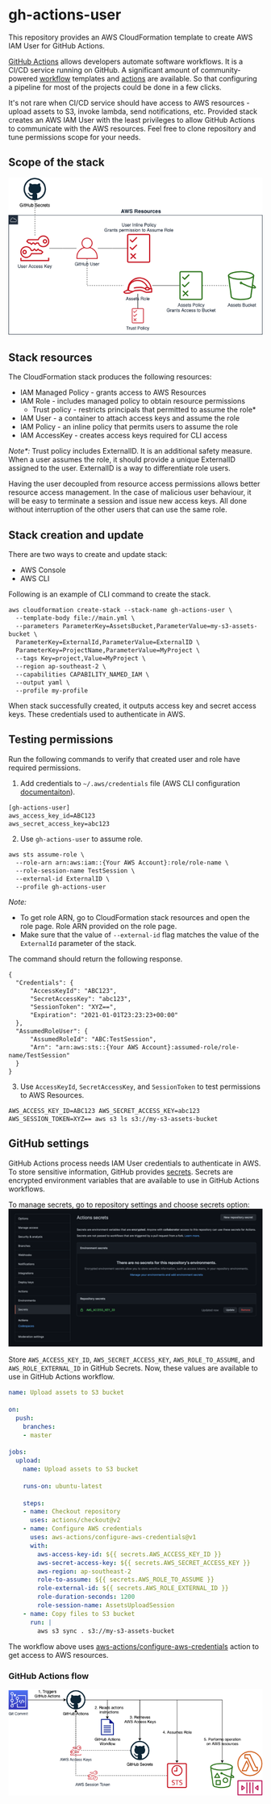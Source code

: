 # gh-actions-user

This repository provides an AWS CloudFormation template to create AWS IAM User for GitHub Actions.

[GitHub Actions](https://github.com/features/actions) allows developers automate software workflows. It is a CI/CD service running on GitHub. A significant amount of community-powered [workflow](https://docs.github.com/en/actions/learn-github-actions/introduction-to-github-actions#workflows) templates and [actions](https://docs.github.com/en/actions/creating-actions/about-actions) are available. So that configuring a pipeline for most of the projects could be done in a few clicks.

It's not rare when CI/CD service should have access to AWS resources - upload assets to S3, invoke lambda, send notifications, etc. Provided stack creates an AWS IAM User with the least privileges to allow GitHub Actions to communicate with the AWS resources. Feel free to clone repository and tune permissions scope for your needs.

## Scope of the stack
![GitHub User stack](/docs/gh-actions-user.png?raw=true "GitHub User stack")

## Stack resources
The CloudFormation stack produces the following resources:
* IAM Managed Policy - grants access to AWS Resources
* IAM Role - includes managed policy to obtain resource permissions
  * Trust policy - restricts principals that permitted to assume the role*
* IAM User - a container to attach access keys and assume the role
* IAM Policy - an inline policy that permits users to assume the role
* IAM AccessKey - creates access keys required for CLI access

_Note*:_ Trust policy includes ExternalID. It is an additional safety measure. When a user assumes the role, it should provide a unique ExternalID assigned to the user. ExternalID is a way to differentiate role users.

Having the user decoupled from resource access permissions allows better resource access management. In the case of malicious user behaviour, it will be easy to terminate a session and issue new access keys. All done without interruption of the other users that can use the same role. 

## Stack creation and update
There are two ways to create and update stack:
* AWS Console
* AWS CLI

Following is an example of CLI command to create the stack.
```
aws cloudformation create-stack --stack-name gh-actions-user \
  --template-body file://main.yml \
  --parameters ParameterKey=AssetsBucket,ParameterValue=my-s3-assets-bucket \
  ParameterKey=ExternalId,ParameterValue=ExternalID \
  ParameterKey=ProjectName,ParameterValue=MyProject \
  --tags Key=project,Value=MyProject \
  --region ap-southeast-2 \
  --capabilities CAPABILITY_NAMED_IAM \
  --output yaml \
  --profile my-profile
```

When stack successfully created, it outputs access key and secret access keys. These credentials used to authenticate in AWS.

## Testing permissions
Run the following commands to verify that created user and role have required permissions.

1. Add credentials to `~/.aws/credentials` file (AWS CLI configuration [documentaiton](https://docs.aws.amazon.com/cli/latest/userguide/cli-configure-files.html)).
```
[gh-actions-user]
aws_access_key_id=ABC123
aws_secret_access_key=abc123
```

2. Use `gh-actions-user` to assume role.
```
aws sts assume-role \
  --role-arn arn:aws:iam::{Your AWS Account}:role/role-name \
  --role-session-name TestSession \
  --external-id ExternalID \
  --profile gh-actions-user
```

_Note:_
* To get role ARN, go to CloudFormation stack resources and open the role page. Role ARN provided on the role page.
* Make sure that the value of `--external-id` flag matches the value of the `ExternalId` parameter of the stack.

The command should return the following response.
```
{
  "Credentials": {
      "AccessKeyId": "ABC123",
      "SecretAccessKey": "abc123",
      "SessionToken": "XYZ==",
      "Expiration": "2021-01-01T23:23:23+00:00"
  },
  "AssumedRoleUser": {
      "AssumedRoleId": "ABC:TestSession",
      "Arn": "arn:aws:sts::{Your AWS Account}:assumed-role/role-name/TestSession"
  }
}
```

3. Use `AccessKeyId`, `SecretAccessKey`, and `SessionToken` to test permissions to AWS Resources.
```
AWS_ACCESS_KEY_ID=ABC123 AWS_SECRET_ACCESS_KEY=abc123 AWS_SESSION_TOKEN=XYZ== aws s3 ls s3://my-s3-assets-bucket
```

## GitHub settings
GitHub Actions process needs IAM User credentials to authenticate in AWS. To store sensitive information, GitHub provides [secrets](https://docs.github.com/en/actions/reference/encrypted-secrets). Secrets are encrypted environment variables that are available to use in GitHub Actions workflows.

To manage secrets, go to repository settings and choose secrets option:
![GitHub Secrets settings](/docs/gh-secrets-settings.png?raw=true "GitHub Secrets settings")

Store `AWS_ACCESS_KEY_ID`, `AWS_SECRET_ACCESS_KEY`, `AWS_ROLE_TO_ASSUME`, and `AWS_ROLE_EXTERNAL_ID` in GitHub Secrets. Now, these values are available to use in GitHub Actions workflow.
```yml
name: Upload assets to S3 bucket

on:
  push:
    branches:
    - master

jobs:
  upload:
    name: Upload assets to S3 bucket

    runs-on: ubuntu-latest

    steps:
    - name: Checkout repository
      uses: actions/checkout@v2
    - name: Configure AWS credentials
      uses: aws-actions/configure-aws-credentials@v1
      with:
        aws-access-key-id: ${{ secrets.AWS_ACCESS_KEY_ID }}
        aws-secret-access-key: ${{ secrets.AWS_SECRET_ACCESS_KEY }}
        aws-region: ap-southeast-2
        role-to-assume: ${{ secrets.AWS_ROLE_TO_ASSUME }}
        role-external-id: ${{ secrets.AWS_ROLE_EXTERNAL_ID }}
        role-duration-seconds: 1200
        role-session-name: AssetsUploadSession
    - name: Copy files to S3 bucket
      run: |
        aws s3 sync . s3://my-s3-assets-bucket
```

The workflow above uses [aws-actions/configure-aws-credentials](https://github.com/aws-actions/configure-aws-credentials) action to get access to AWS resources.

### GitHub Actions flow
![GitHub Actions flow](/docs/gh-actions-flow.png?raw=true "GitHub Actions flow")
